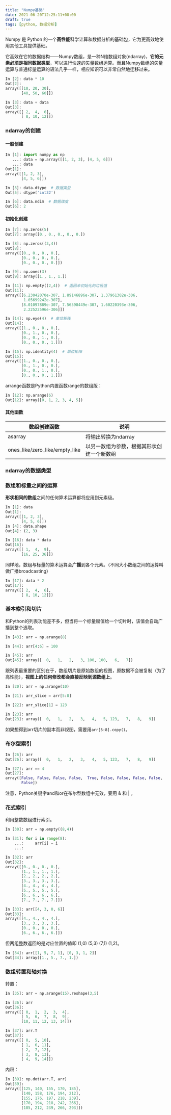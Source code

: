 ```yaml
---
title: "Numpy基础"
date: 2021-06-20T12:25:11+08:00
draft: true
tags: [python, 数据分析]
---
```


Numpy 是 Python 的一个**高性能**科学计算和数据分析的基础包，它为更高效地使用其他工具提供基础。

它高效在它的数据结构——Numpy数组，是一种N维数组对象(ndarray)，**它的元素必须是相同数据类型**，可以进行快速的矢量数组运算。而且Numpy数组的矢量运算与普通标量运算的语法几乎一样，相应知识可以非常自然地迁移过来。

``` python
In [2]: data * 10
Out[2]: 
array([[10, 20, 30],
       [40, 50, 60]])
```

``` python
In [3]: data + data
Out[3]: 
array([[ 2,  4,  6],
       [ 8, 10, 12]])
```

### ndarray的创建

#### 一般创建

``` python
In [1]: import numpy as np
   ...: data = np.array([[1, 2, 3], [4, 5, 6]])
   ...: data
Out[1]: 
array([[1, 2, 3],
       [4, 5, 6]])
```

``` python
In [5]: data.dtype  # 数据类型
Out[5]: dtype('int32')
```

``` python
In [6]: data.ndim  # 数据维度
Out[6]: 2
```

#### 初始化创建

``` python
In [7]: np.zeros(5)
Out[7]: array([0., 0., 0., 0., 0.])
```

``` python
In [8]: np.zeros((3,4))
Out[8]: 
array([[0., 0., 0., 0.],
       [0., 0., 0., 0.],
       [0., 0., 0., 0.]])
```

``` python
In [9]: np.ones(3)
Out[9]: array([1., 1., 1.])
```

``` python
In [11]: np.empty((2,4))  # 返回未初始化的垃圾值
Out[11]: 
array([[6.23042070e-307, 1.89146896e-307, 1.37961302e-306,
        1.05699242e-307],
       [8.01097889e-307, 7.56598449e-307, 1.60220393e-306,
        2.22522596e-306]])
```

``` python
In [14]: np.eye(4)  # 单位矩阵
Out[14]: 
array([[1., 0., 0., 0.],
       [0., 1., 0., 0.],
       [0., 0., 1., 0.],
       [0., 0., 0., 1.]])
```

``` python
In [15]: np.identity(4)  # 单位矩阵
Out[15]: 
array([[1., 0., 0., 0.],
       [0., 1., 0., 0.],
       [0., 0., 1., 0.],
       [0., 0., 0., 1.]])
```

arrange函数是Python内置函数range的数组版：

``` python
In [12]: np.arange(6)
Out[12]: array([0, 1, 2, 3, 4, 5])
```

#### 其他函数

| 数组创建函数                   | 说明                                       |
| ------------------------------ | ------------------------------------------ |
| asarray                        | 将输出转换为ndarray                        |
| ones_like/zero_like/empty_like | 以另一数组为参数，根据其形状创建一个新数组 |

### ndarray的数据类型



### 数组和标量之间的运算

**形状相同的数组**之间的任何算术运算都将应用到元素级。

``` python
In [1]: data
Out[1]: 
array([[1, 2, 3],
       [4, 5, 6]])
In [4]: data.shape
Out[4]: (2, 3)
```

``` python
In [16]: data * data
Out[16]: 
array([[ 1,  4,  9],
       [16, 25, 36]])
```

同样地，数组与标量的算术运算会**广播**到各个元素。（不同大小数组之间的运算叫做广播broadcasting）

``` python
In [17]: data * 2
Out[17]: 
array([[ 2,  4,  6],
       [ 8, 10, 12]])
```

### 基本索引和切片

和Python的列表功能差不多，但当将一个标量赋值给一个切片时，该值会自动广播到整个选取。

``` python
In [43]: arr = np.arange(8)

In [44]: arr[4:6] = 100

In [45]: arr
Out[45]: array([  0,   1,   2,   3, 100, 100,   6,   7])
```



跟列表最重要的区别在于，数组切片是原始数组的视图，原数据不会被复制（为了高性能），**视图上的任何修改都会直接反映到源数组上**。

``` python
In [20]: arr = np.arange(10)

In [21]: arr_slice = arr[5:8]

In [22]: arr_slice[1] = 123

In [23]: arr
Out[23]: array([  0,   1,   2,   3,   4,   5, 123,   7,   8,   9])
```

如果想得到arr切片的副本而非视图，需要用`arr[5:8].copy()`。

### 布尔型索引

``` python
In [26]: arr
Out[26]: array([  0,   1,   2,   3,   4,   5, 123,   7,   8,   9])

In [27]: arr == 4
Out[27]: 
array([False, False, False, False,  True, False, False, False, False,
       False])
```

注意，Python关键字and和or在布尔型数组中无效，要用 & 和 | 。

### 花式索引

利用整数数组进行索引。

``` python
In [30]: arr = np.empty((8,4))

In [31]: for i in range(8):
    ...:     arr[i] = i
    ...:     

In [32]: arr
Out[32]: 
array([[0., 0., 0., 0.],
       [1., 1., 1., 1.],
       [2., 2., 2., 2.],
       [3., 3., 3., 3.],
       [4., 4., 4., 4.],
       [5., 5., 5., 5.],
       [6., 6., 6., 6.],
       [7., 7., 7., 7.]])

In [33]: arr[[4, 3, 0, 6]]
Out[33]: 
array([[4., 4., 4., 4.],
       [3., 3., 3., 3.],
       [0., 0., 0., 0.],
       [6., 6., 6., 6.]])
```

但两组整数返回的是对应位置的值即 (1,0) (5,3) (7,1) (1,2)。

``` python
In [34]: arr[[1, 5, 7, 1], [0, 3, 1, 2]]
Out[34]: array([1., 5., 7., 1.])
```

### 数组转置和轴对换

转置：

``` python
In [35]: arr = np.arange(15).reshape(3,5)

In [36]: arr
Out[36]: 
array([[ 0,  1,  2,  3,  4],
       [ 5,  6,  7,  8,  9],
       [10, 11, 12, 13, 14]])

In [37]: arr.T
Out[37]: 
array([[ 0,  5, 10],
       [ 1,  6, 11],
       [ 2,  7, 12],
       [ 3,  8, 13],
       [ 4,  9, 14]])
```

内积：

``` python
In [39]: np.dot(arr.T, arr)
Out[39]: 
array([[125, 140, 155, 170, 185],
       [140, 158, 176, 194, 212],
       [155, 176, 197, 218, 239],
       [170, 194, 218, 242, 266],
       [185, 212, 239, 266, 293]])
```

